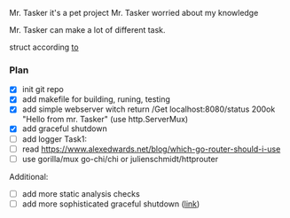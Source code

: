 Mr. Tasker it's a pet project
Mr. Tasker worried about my knowledge

Mr. Tasker can make a lot of different task.

struct according [to](https://github.com/golang-standards/project-layout/blob/master/README_ua.md)

### Plan

- [x] init git repo
- [x] add makefile for building, runing, testing
- [x] add simple webserver witch return /Get localhost:8080/status 200ok "Hello from mr. Tasker" (use http.ServerMux)
- [x] add graceful shutdown
- [ ] add logger
Task1:
- [ ] read <https://www.alexedwards.net/blog/which-go-router-should-i-use>
- [ ] use gorilla/mux go-chi/chi or julienschmidt/httprouter

Additional:

- [ ] add more static analysis checks
- [ ] add more sophisticated graceful shutdown ([link](https://habr.com/ru/articles/771626/))
